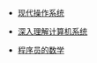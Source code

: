 * [现代操作系统](现代操作系统.md)

* [深入理解计算机系统](../../computer_system/深入理解计算机系统/深入理解计算机系统.md)

* [程序员的数学](程序员的数学.md)
